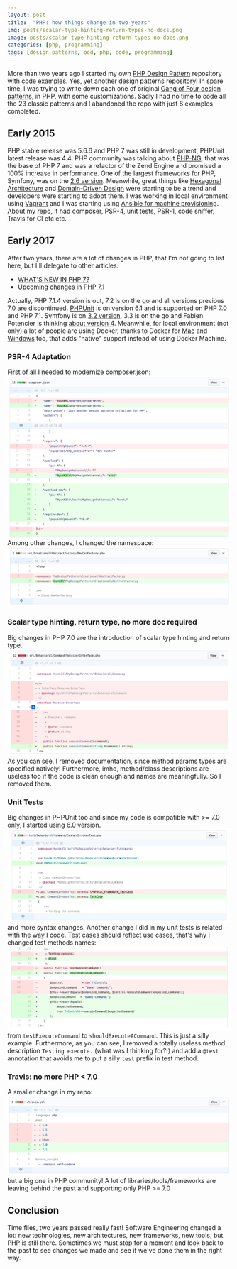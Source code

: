 ```yaml
---
layout: post
title:  "PHP: how things change in two years"
img: posts/scalar-type-hinting-return-types-no-docs.png
image: posts/scalar-type-hinting-return-types-no-docs.png
categories: [php, programming]
tags: [design patterns, ood, php, code, programming]
---
```


More than two years ago I started my own [PHP Design Pattern](https://github.com/Hyunk3l/php-design-patterns) repository with code examples.
Yes, yet another design patterns repository!
In spare time, I was trying to write down each one of original [Gang of Four design patterns](https://en.wikipedia.org/wiki/Design_Patterns), in PHP, with some customizations.
Sadly I had no time to code all the 23 classic patterns and I abandoned the repo with just 8 examples completed.

## Early 2015
PHP stable release was 5.6.6 and PHP 7 was still in development, PHPUnit latest release was 4.4.
PHP community was talking about [PHP-NG](https://wiki.php.net/phpng), that was the base of PHP 7 and was a refactor of the Zend Engine and promised a 100% increase in performance.
One of the largest frameworks for PHP, Symfony, was on the [2.6 version](http://symfony.com/blog/symfony-2-6-3-released).
Meanwhile, great things like [Hexagonal Architecture](http://alistair.cockburn.us/Hexagonal+architecture) and [Domain-Driven Design](https://en.wikipedia.org/wiki/Domain-driven_design) were starting to be a trend and developers were starting to adopt them.
I was working in local environment using [Vagrant](https://www.vagrantup.com/) and I was starting using [Ansible for machine provisioning](https://www.ansible.com/provisioning).
About my repo, it had composer, PSR-4, unit tests, [PSR-1](http://www.php-fig.org/psr/psr-1/), code sniffer, Travis for CI etc etc.

## Early 2017
After two years, there are a lot of changes in PHP, that I'm not going to list here, but I'll delegate to other articles:
* [WHAT'S NEW IN PHP 7?](https://mediatemple.net/community/products/dv/207889153/what%27s-new-in-php-7)
* [Upcoming changes in PHP 7.1](https://m.dotdev.co/upcoming-changes-in-php-7-1-76ebea53b820)

Actually, PHP 7.1.4 version is out, 7.2 is on the go and all versions previous 7.0 are discontinued.
[PHPUnit](https://phpunit.de/) is on version 6.1 and is supported on PHP 7.0 and PHP 7.1.
Symfony is on [3.2 version](https://symfony.com/blog/symfony-3-2-7-released), 3.3 is on the go and Fabien Potencier is thinking [about version 4](https://medium.com/@fabpot/fabien-potencier-4574622d6a7e).
Meanwhile, for local environment (not only) a lot of people are using Docker, thanks to Docker for [Mac](https://docs.docker.com/docker-for-mac/) and [Windows](https://docs.docker.com/docker-for-windows/) too, that adds "native" support instead of using Docker Machine.

### PSR-4 Adaptation
First of all I needed to modernize composer.json:
![PSR-4 in composer.json](/images/posts/psr-4-directories-structure.png)
Among other changes, I changed the namespace:
![namespace adaptation](/images/posts/namespace-adaptation.png)

### Scalar type hinting, return type, no more doc required
Big changes in PHP 7.0 are the introduction of scalar type hinting and return type.
![scalar type hinting and return type in PHP 7](/images/posts/scalar-type-hinting-return-types-no-docs.png)
As you can see, I removed documentation, since method params types are specified natively!
Furthermore, imho, method/class descriptions are useless too if the code is clean enough and names are meaningfully. So I removed them. 

### Unit Tests
Big changes in PHPUnit too and since my code is compatible with >= 7.0 only, I started using 6.0 version.
![PHPUnit 6 adaptation](/images/posts/phpunit-6-adaptation.png)
and more syntax changes.
Another change I did in my unit tests is related with the way I code.
Test cases should reflect use cases, that's why I changed test methods names:
![Test cases should reflect use cases](/images/posts/new-way-of-uts.png)
from `testExecuteCommand` to `shouldExecuteACommand`. This is just a silly example.
Furthermore, as you can see, I removed a totally useless method description `Testing execute.` (what was I thinking for?!) and add a `@test` annotation
that avoids me to put a silly `test` prefix in test method.

### Travis: no more PHP < 7.0
A smaller change in my repo:
![travis ci no more php smaller than seven](/images/posts/travis-no-more-php-smaller-than-seven.png)
but a big one in PHP community!
A lot of libraries/tools/frameworks are leaving behind the past and supporting only PHP >= 7.0

## Conclusion
Time flies, two years passed really fast!
Software Engineering changed a lot: new technologies, new architectures, new frameworks, new tools, but PHP is still there.
Sometimes we must stop for a moment and look back to the past to see changes we made and see if we've done them in the right way.